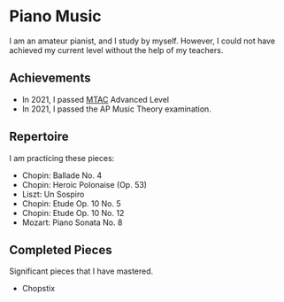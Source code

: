 # Piano Music

I am an amateur pianist, and I study by myself.
However, I could not have achieved my current level without the help of
my teachers.

## Achievements

* In 2021, I passed [MTAC](http://www.mtac.org/) Advanced Level
* In 2021, I passed the AP Music Theory examination.

## Repertoire

I am practicing these pieces:

* Chopin: Ballade No. 4
* Chopin: Heroic Polonaise (Op. 53)
* Liszt: Un Sospiro
* Chopin: Etude Op. 10 No. 5
* Chopin: Etude Op. 10 No. 12
* Mozart: Piano Sonata No. 8

## Completed Pieces

Significant pieces that I have mastered.

* Chopstix
